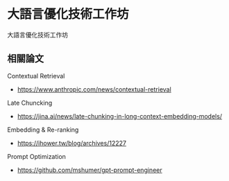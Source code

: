 # 大語言優化技術工作坊
大語言優化技術工作坊

## 相關論文
 Contextual Retrieval
 - https://www.anthropic.com/news/contextual-retrieval

Late Chuncking
- https://jina.ai/news/late-chunking-in-long-context-embedding-models/

Embedding & Re-ranking
- https://ihower.tw/blog/archives/12227

Prompt Optimization
- https://github.com/mshumer/gpt-prompt-engineer
